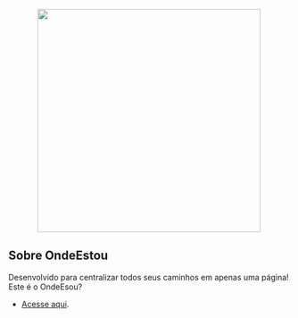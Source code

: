 <p align="center"><img src="https://raw.githubusercontent.com/kessejones/ondeestou/master/public/img/logo.png" width="400"></p>

## Sobre OndeEstou

Desenvolvido para centralizar todos seus caminhos em apenas uma página! Este é o OndeEsou?

- [Acesse aqui](https://ondeestou.app).
